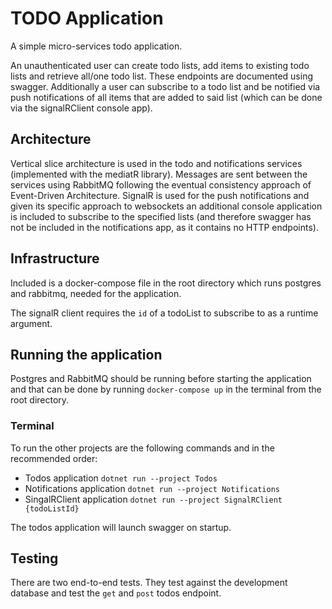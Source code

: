 # TODO Application
A simple micro-services todo application.

An unauthenticated user can create todo lists, add items to existing todo lists and
retrieve all/one todo list. These endpoints are documented using swagger.
Additionally a user can subscribe to a todo list and be notified
via push notifications of all items that are added to said list (which can 
be done via the signalRClient console app).

## Architecture
Vertical slice architecture is used in the todo and notifications
services (implemented with the mediatR library). Messages are sent
between the services using RabbitMQ following the eventual consistency
approach of Event-Driven Architecture. SignalR is used for the push
notifications and given its specific approach to websockets an additional
console application is included to subscribe to the specified lists (and 
therefore swagger has not be included in the notifications app, as it
contains no HTTP endpoints).

## Infrastructure
Included is a docker-compose file in the root directory which runs
postgres and rabbitmq, needed for the application.

The signalR client requires the `id` of a todoList to subscribe to
as a runtime argument.

## Running the application
Postgres and RabbitMQ should be running before starting the application
and that can be done by running `docker-compose up` in the terminal
from the root directory.

### Terminal
To run the other projects are the following commands and in the recommended
order:
- Todos application `dotnet run --project Todos`
- Notifications application `dotnet run --project Notifications`
- SingalRClient application `dotnet run --project SignalRClient {todoListId}`

The todos application will launch swagger on startup.

## Testing
There are two end-to-end tests. They test against the development database
and test the `get` and `post` todos endpoint.